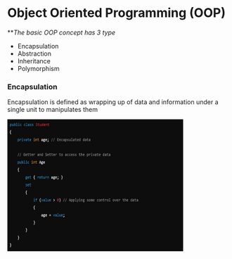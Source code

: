 # Object Oriented Programming (OOP)

**_The basic OOP concept has 3 type_

- Encapsulation
- Abstraction
- Inheritance
- Polymorphism


### **Encapsulation**

Encapsulation is defined as wrapping up of data and information under a single unit to manipulates them


<img src="Readme_Imgs/Encapsulation.jpg" alt="Encapsulation_img" width="400" height="300">

